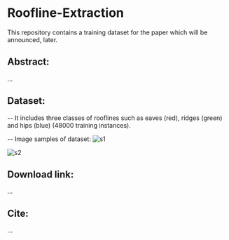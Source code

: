 # Roofline-Extraction

This repository contains a training dataset for the paper which will be announced, later.

## Abstract:
...

## Dataset: 
  
 -- It includes three classes of rooflines such as eaves (red), ridges (green) and hips (blue) (48000 training instances).
 
 -- Image samples of dataset:
 ![s1](https://user-images.githubusercontent.com/16438357/63887866-0082b700-c9de-11e9-9244-996bb052ce2d.png)
 
 ![s2](https://user-images.githubusercontent.com/16438357/63887889-0c6e7900-c9de-11e9-9cdc-70b7d1fd8b0d.png)
 
 
 ## Download link:
 ...
 
 ## Cite:
 ...
 
 
